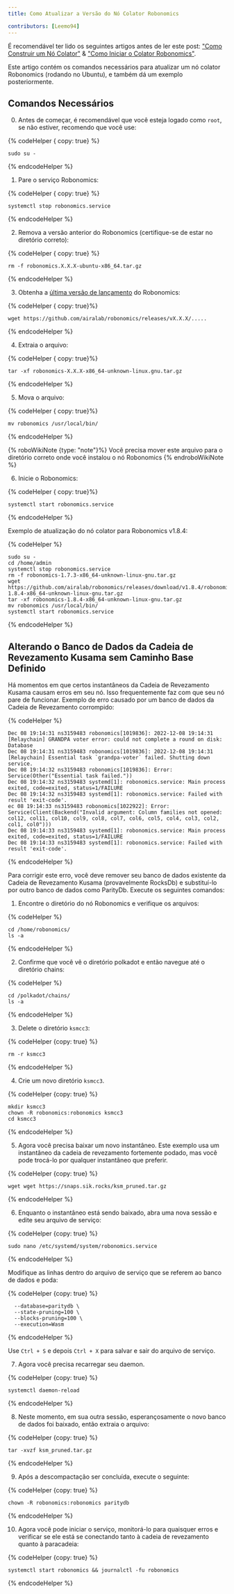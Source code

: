 ```yaml
---
title: Como Atualizar a Versão do Nó Colator Robonomics

contributors: [Leemo94]
---
```


É recomendável ter lido os seguintes artigos antes de ler este post: ["Como Construir um Nó Colator"](/docs/how-to-build-collator-node) & ["Como Iniciar o Colator Robonomics"](/docs/how-to-launch-the-robonomics-collator).

Este artigo contém os comandos necessários para atualizar um nó colator Robonomics (rodando no Ubuntu), e também dá um exemplo posteriormente.

## **Comandos Necessários**

0. Antes de começar, é recomendável que você esteja logado como `root`, se não estiver, recomendo que você use:


{% codeHelper { copy: true} %}

```shell
sudo su -
```

{% endcodeHelper %}

1. Pare o serviço Robonomics:

{% codeHelper { copy: true} %}

```shell
systemctl stop robonomics.service
```

{% endcodeHelper %}


2. Remova a versão anterior do Robonomics (certifique-se de estar no diretório correto):

{% codeHelper { copy: true} %}

```shell
rm -f robonomics.X.X.X-ubuntu-x86_64.tar.gz
```

{% endcodeHelper %}

3. Obtenha a [última versão de lançamento](https://github.com/airalab/robonomics/releases) do Robonomics:


{% codeHelper { copy: true}%}

```shell
wget https://github.com/airalab/robonomics/releases/vX.X.X/.....
```

{% endcodeHelper %}


4. Extraia o arquivo:

{% codeHelper { copy: true}%}

```shell
tar -xf robonomics-X.X.X-x86_64-unknown-linux.gnu.tar.gz
```

{% endcodeHelper %}


5. Mova o arquivo:

{% codeHelper { copy: true}%}

```shell
mv robonomics /usr/local/bin/
```

{% endcodeHelper %}

{% roboWikiNote {type: "note"}%} Você precisa mover este arquivo para o diretório correto onde você instalou o nó Robonomics {% endroboWikiNote %}

6. Inicie o Robonomics:

{% codeHelper { copy: true}%}

```shell
systemctl start robonomics.service
```

{% endcodeHelper %}

Exemplo de atualização do nó colator para Robonomics v1.8.4:

{% codeHelper %}

```shell
sudo su -
cd /home/admin
systemctl stop robonomics.service
rm -f robonomics-1.7.3-x86_64-unknown-linux-gnu.tar.gz
wget https://github.com/airalab/robonomics/releases/download/v1.8.4/robonomics-1.8.4-x86_64-unknown-linux-gnu.tar.gz
tar -xf robonomics-1.8.4-x86_64-unknown-linux-gnu.tar.gz
mv robonomics /usr/local/bin/
systemctl start robonomics.service

```

{% endcodeHelper %}


## **Alterando o Banco de Dados da Cadeia de Revezamento Kusama sem Caminho Base Definido**

Há momentos em que certos instantâneos da Cadeia de Revezamento Kusama causam erros em seu nó. Isso frequentemente faz com que seu nó pare de funcionar. Exemplo de erro causado por um banco de dados da Cadeia de Revezamento corrompido:


{% codeHelper %}

```shell
Dec 08 19:14:31 ns3159483 robonomics[1019836]: 2022-12-08 19:14:31 [Relaychain] GRANDPA voter error: could not complete a round on disk: Database
Dec 08 19:14:31 ns3159483 robonomics[1019836]: 2022-12-08 19:14:31 [Relaychain] Essential task `grandpa-voter` failed. Shutting down service.
Dec 08 19:14:32 ns3159483 robonomics[1019836]: Error: Service(Other("Essential task failed."))
Dec 08 19:14:32 ns3159483 systemd[1]: robonomics.service: Main process exited, code=exited, status=1/FAILURE
Dec 08 19:14:32 ns3159483 systemd[1]: robonomics.service: Failed with result 'exit-code'.
ec 08 19:14:33 ns3159483 robonomics[1022922]: Error: Service(Client(Backend("Invalid argument: Column families not opened: col12, col11, col10, col9, col8, col7, col6, col5, col4, col3, col2, col1, col0")))
Dec 08 19:14:33 ns3159483 systemd[1]: robonomics.service: Main process exited, code=exited, status=1/FAILURE
Dec 08 19:14:33 ns3159483 systemd[1]: robonomics.service: Failed with result 'exit-code'.
```

{% endcodeHelper %}


Para corrigir este erro, você deve remover seu banco de dados existente da Cadeia de Revezamento Kusama (provavelmente RocksDb) e substituí-lo por outro banco de dados como ParityDb. Execute os seguintes comandos:

1. Encontre o diretório do nó Robonomics e verifique os arquivos:

{% codeHelper %}

```shell
cd /home/robonomics/
ls -a
```

{% endcodeHelper %}


2. Confirme que você vê o diretório polkadot e então navegue até o diretório chains:


{% codeHelper %}

```shell
cd /polkadot/chains/
ls -a
```

{% endcodeHelper %}

3. Delete o diretório `ksmcc3`:


{% codeHelper {copy: true} %}

```shell
rm -r ksmcc3
```

{% endcodeHelper %}


4. Crie um novo diretório `ksmcc3`.

{% codeHelper {copy: true} %}

```shell
mkdir ksmcc3
chown -R robonomics:robonomics ksmcc3
cd ksmcc3
```

{% endcodeHelper %}

5. Agora você precisa baixar um novo instantâneo. Este exemplo usa um instantâneo da cadeia de revezamento fortemente podado, mas você pode trocá-lo por qualquer instantâneo que preferir.


{% codeHelper {copy: true} %}

```shell
wget wget https://snaps.sik.rocks/ksm_pruned.tar.gz
```

{% endcodeHelper %}

6. Enquanto o instantâneo está sendo baixado, abra uma nova sessão e edite seu arquivo de serviço:

{% codeHelper {copy: true} %}

```shell
sudo nano /etc/systemd/system/robonomics.service
```

{% endcodeHelper %}

Modifique as linhas dentro do arquivo de serviço que se referem ao banco de dados e poda:


{% codeHelper {copy: true} %}

```shell
  --database=paritydb \
  --state-pruning=100 \
  --blocks-pruning=100 \
  --execution=Wasm
```

{% endcodeHelper %}


Use `Ctrl + S` e depois `Ctrl + X` para salvar e sair do arquivo de serviço.

7. Agora você precisa recarregar seu daemon.

{% codeHelper {copy: true} %}

```shell
systemctl daemon-reload
```

{% endcodeHelper %}


8. Neste momento, em sua outra sessão, esperançosamente o novo banco de dados foi baixado, então extraia o arquivo:

{% codeHelper {copy: true} %}

```shell
tar -xvzf ksm_pruned.tar.gz
```

{% endcodeHelper %}


9. Após a descompactação ser concluída, execute o seguinte:

{% codeHelper {copy: true} %}

```shell
chown -R robonomics:robonomics paritydb
```

{% endcodeHelper %}

10. Agora você pode iniciar o serviço, monitorá-lo para quaisquer erros e verificar se ele está se conectando tanto à cadeia de revezamento quanto à paracadeia:

{% codeHelper {copy: true} %}

```shell
systemctl start robonomics && journalctl -fu robonomics
```

{% endcodeHelper %}